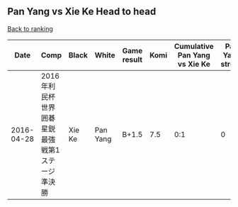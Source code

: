 ## Pan Yang vs Xie Ke Head to head

[Back to ranking](../../index.md)




| **Date** | **Comp** | **Black** | **White** | **Game result** | **Komi** | **Cumulative Pan Yang vs Xie Ke** | **Pan Yang streak** | **Xie Ke streak** | 
| --- | --- | --- | --- | --- | --- | --- | --- | --- |
| 2016-04-28 | 2016年利民杯世界囲碁星鋭最強戦第1ステージ準決勝 | Xie Ke | Pan Yang | B+1.5 | 7.5 | 0:1 | 0 | 1 |




